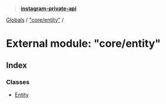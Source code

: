 > **[instagram-private-api](../README.md)**

[Globals](../globals.md) / ["core/entity"](_core_entity_.md) /

# External module: "core/entity"

## Index

### Classes

* [Entity](../classes/_core_entity_.entity.md)